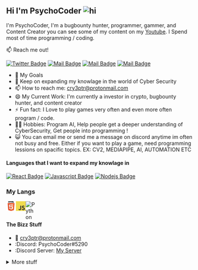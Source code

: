 ## Hi I'm PsychoCoder <img src="https://user-images.githubusercontent.com/1303154/88677602-1635ba80-d120-11ea-84d8-d263ba5fc3c0.gif" width="28px" alt="hi">

I'm PsychoCoder, I'm a bugbounty hunter, programmer, gammer, and Content Creator you can see some of my content on my [Youtube](https://www.youtube.com/channel/UCK-qpza1oAcb718SgIR_XGg). I Spend most of time programming / coding.

:mailbox: Reach me out!

[![Twitter Badge](https://img.shields.io/badge/-@PsychoCoder-1ca0f1?style=flat&labelColor=1ca0f1&logo=twitter&logoColor=white&link=https://twitter.com/PsychoCodeP)](https://twitter.com/PsychoCodeP) [![Mail Badge](https://img.shields.io/badge/-PsychoCoder-e74c3c?style=flat&labelColor=e74c3c&logo=youtube&logoColor=white)](https://www.youtube.com/channel/UCK-qpza1oAcb718SgIR_XGg) [![Mail Badge](https://img.shields.io/badge/-@MalwareMix-e84393?style=flat&labelColor=e84393&logo=instagram&logoColor=white)](https://www.instagram.com/malwaremix/) [![Mail Badge](https://img.shields.io/badge/-Email-c0392b?style=flat&labelColor=c0392b&logo=gmail&logoColor=white)](mailto:cry3ptr@protonmail.com)

<!-- TODO: Add last video link -->

- 🔭 My Goals
- 🤔 Keep on expanding my knowlage in the world of Cyber Security
- 📫 How to reach me: cry3ptr@protonmail.com
- 😄 My Current Work: I'm currently a investor in crypto, bugbounty hunter, and content creator
- ⚡ Fun fact: I Love to play games very often and even more often program / code.
- 🐱‍👤 Hobbies: Program AI, Help people get a deeper understanding of CyberSecurity, Get people into programming !
- 😺 You can email me or send me a message on discord anytime im often not busy and free. Either if you want to play a game, need programming lessions on spacific topics. EX: CV2, MEDIAPIPE, AI, AUTOMATION ETC

#### Languages that I want to expand my knowlage in

<!-- TODO: Languages that I want to expand my knowlage in -->

[![React Badge](https://img.shields.io/badge/-React-61DBFB?style=for-the-badge&labelColor=black&logo=react&logoColor=61DBFB)](#) [![Javascript Badge](https://img.shields.io/badge/-Javascript-F0DB4F?style=for-the-badge&labelColor=black&logo=javascript&logoColor=F0DB4F)](#) [![Nodejs Badge](https://img.shields.io/badge/-Nodejs-3C873A?style=for-the-badge&labelColor=black&logo=node.js&logoColor=3C873A)](#)
### My Langs

[<img align="left" alt="HTML5" width="26px" src="https://raw.githubusercontent.com/github/explore/80688e429a7d4ef2fca1e82350fe8e3517d3494d/topics/html/html.png" />][html]

[<img align="left" alt="JavaScript" width="26px" src="https://raw.githubusercontent.com/github/explore/80688e429a7d4ef2fca1e82350fe8e3517d3494d/topics/javascript/javascript.png" />][javascript]



[<img align="left" alt="Python" width="26px" src="https://images.hdqwalls.com/download/python-logo-4k-i6-2048x2048.jpg" />][python]

<br />
<br />

#### The Bizz Stuff
- :email: cry3ptr@protonmail.com
- :Discord: PsychoCoder#5290
- :Discord Server: [My Server](https://discord.gg/GFxyqdu)


<!-- #### Profile Visits 

![visitors]() -->

<details>
<summary>
  More stuff
</summary>

<br >

Certified Jr.Penetration Tester (eJPT)

#### What is eJPT?

The eJPT is a cyber security certification that is provided by the company [elearnsecurity](https://elearnsecurity.com/product/ejpt-certification/).

#### Coding Stats

<!--START_SECTION:waka-->
```text
Python   1 hr 57 mins    ███████████████████████▓░   95.30 % 
YAML     5 mins          █▒░░░░░░░░░░░░░░░░░░░░░░░   04.70 % 
```
<!--END_SECTION:waka-->

#### Profile Visits

![visitors](https://visitor-badge.glitch.me/badge?page_id=MalwareMix.MalwareMix)

#### Profile Stats

[![PsychoCoder's GitHub stats](https://github-readme-stats.vercel.app/api?username=MalwareMix&hide=contribs,prs&theme=radical)](https://github.com/MalwareMix/github-readme-stats)


</details>


[html]: https://www.w3schools.com/html/
[javascript]: https://www.w3schools.com/Js/
[python]: https://www.python.org/
